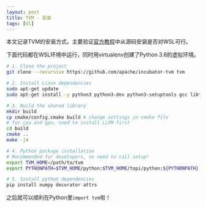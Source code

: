```yaml
---
layout: post
title: TVM - 安装
tags: [dl]
---
```


本文记录TVM的安装方式，主要验证[官方教程](https://docs.tvm.ai/install/from_source.html)中从源码安装是否对WSL可行。

<!--more-->

下面代码都在WSL环境中运行，同时用virtualenv创建了Python 3.6的虚拟环境。

```bash
# 1. Clone the project
git clone --recursive https://github.com/apache/incubator-tvm tvm

# 2. Install Linux dependencies
sudo apt-get update
sudo apt-get install -y python3 python3-dev python3-setuptools gcc libtinfo-dev zlib1g-dev build-essential cmake libedit-dev libxml2-dev

# 3. Build the shared library
mkdir build
cp cmake/config.cmake build # change settings in cmake file
# for cpu and gpu, need to install LLVM first
cd build
cmake ..
make -j4

# 4. Python package installation
# Recommended for developers, no need to call setup!
export TVM_HOME=/path/to/tvm
export PYTHONPATH=$TVM_HOME/python:$TVM_HOME/topi/python:${PYTHONPATH}

# 5. Install python dependencies
pip install numpy decorator attrs
```

之后就可以顺利在Python里`import tvm`啦！